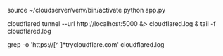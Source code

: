 source ~/cloudserver/venv/bin/activate
python app.py


cloudflared tunnel --url http://localhost:5000 &> cloudflared.log &
tail -f cloudflared.log

grep -o 'https://[^ ]*trycloudflare.com' cloudflared.log
